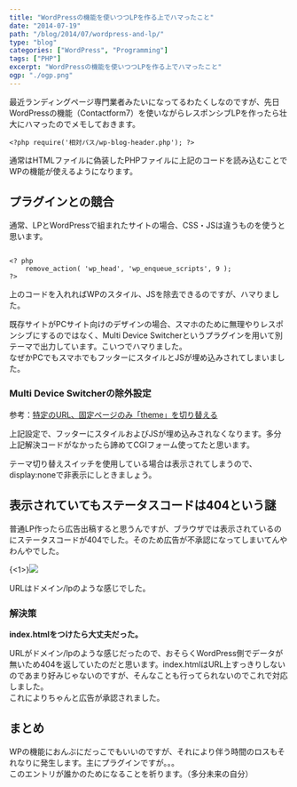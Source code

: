 ```yaml
---
title: "WordPressの機能を使いつつLPを作る上でハマったこと"
date: "2014-07-19"
path: "/blog/2014/07/wordpress-and-lp/"
type: "blog"
categories: ["WordPress", "Programming"]
tags: ["PHP"]
excerpt: "WordPressの機能を使いつつLPを作る上でハマったこと"
ogp: "./ogp.png"
---
```


最近ランディングページ専門業者みたいになってるわたくしなのですが、先日WordPressの機能（Contactform7）を使いながらレスポンシブLPを作ったら壮大にハマったのでメモしておきます。

```
<?php require('相対パス/wp-blog-header.php'); ?>
```

通常はHTMLファイルに偽装したPHPファイルに上記のコードを読み込むことでWPの機能が使えるようになります。

## プラグインとの競合

通常、LPとWordPressで組まれたサイトの場合、CSS・JSは違うものを使うと思います。

```

<? php
	remove_action( 'wp_head', 'wp_enqueue_scripts', 9 );
?>

```

上のコードを入れればWPのスタイル、JSを除去できるのですが、ハマりました。

既存サイトがPCサイト向けのデザインの場合、スマホのために無理やりレスポンシブにするのではなく、Multi Device Switcherというプラグインを用いて別テーマで出力しています。こいつでハマりました。  
なぜかPCでもスマホでもフッターにスタイルとJSが埋め込みされてしまいました。

### Multi Device Switcherの除外設定

<script src="https://gist.github.com/tanshio/0adb1cf84ac76d56cda7.js"></script>

参考：<a href="http://ja.forums.wordpress.org/topic/13483" target="_blank">特定のURL、固定ページのみ「theme」を切り替える</a>

上記設定で、フッターにスタイルおよびJSが埋め込みされなくなります。多分上記解決コードがなかったら諦めてCGIフォーム使ってたと思います。

テーマ切り替えスイッチを使用している場合は表示されてしまうので、display:noneで非表示にしときましょう。

## 表示されていてもステータスコードは404という謎

普通LP作ったら広告出稿すると思うんですが、ブラウザでは表示されているのにステータスコードが404でした。そのため広告が不承認になってしまいてんやわんやでした。

{<1>}![](https://tanshio.net/wp-content/uploads/lp-404.png)

URLはドメイン/lpのような感じでした。

### 解決策

**index.htmlをつけたら大丈夫だった。**

URLがドメイン/lpのような感じだったので、おそらくWordPress側でデータが無いため404を返していたのだと思います。index.htmlはURL上すっきりしないのであまり好みじゃないのですが、そんなことも行ってられないのでこれで対応しました。  
これによりちゃんと広告が承認されました。

## まとめ
WPの機能におんぶにだっこでもいいのですが、それにより伴う時間のロスもそれなりに発生します。主にプラグインですが。。。  
このエントリが誰かのためになることを祈ります。（多分未来の自分）
